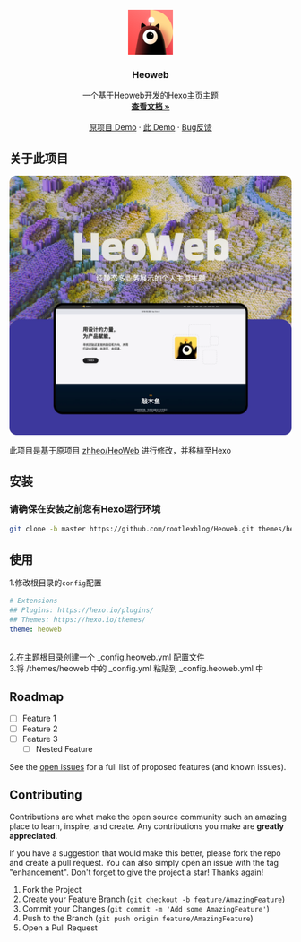 <br />
<div align="center">
  <a href="https://github.com/rootlexblog/Heoweb/">
    <img src="/source/img/heo.png" alt="Logo" width="80" height="80">
  </a>

<h3 align="center">Heoweb</h3>

  <p align="center">
    一个基于Heoweb开发的Hexo主页主题
    <br />
    <a href="/"><strong>查看文档 »</strong></a>
    <br />
    <br />
    <a href="https://zhheo.com/">原项目 Demo</a>
    ·
    <a href="https://nalex.top/">此 Demo</a>
    ·
    <a href="https://github.com/rootlexblog/Heoweb/issues">Bug反馈</a>
  </p>
</div>

<!-- ABOUT THE PROJECT -->
## 关于此项目

![screenshot](/shot.webp)

此项目是基于原项目 [zhheo/HeoWeb](https://github.com/zhheo/HeoWeb) 进行修改，并移植至Hexo

## 安装
### 请确保在安装之前您有Hexo运行环境

 ```BASH
git clone -b master https://github.com/rootlexblog/Heoweb.git themes/heoweb
 ```

<!-- USAGE EXAMPLES -->
## 使用

1.修改根目录的`config`配置

```yaml
# Extensions
## Plugins: https://hexo.io/plugins/
## Themes: https://hexo.io/themes/
theme: heoweb
```

<br>
2.在主题根目录创建一个 _config.heoweb.yml 配置文件
<br>
3.将 /themes/heoweb 中的 _config.yml 粘贴到 _config.heoweb.yml 中

<!-- ROADMAP -->
## Roadmap

- [ ] Feature 1
- [ ] Feature 2
- [ ] Feature 3
    - [ ] Nested Feature

See the [open issues](https://github.com/rootlexblog/Heoweb/issues) for a full list of proposed features (and known issues).

<!-- CONTRIBUTING -->
## Contributing

Contributions are what make the open source community such an amazing place to learn, inspire, and create. Any contributions you make are **greatly appreciated**.

If you have a suggestion that would make this better, please fork the repo and create a pull request. You can also simply open an issue with the tag "enhancement".
Don't forget to give the project a star! Thanks again!

1. Fork the Project
2. Create your Feature Branch (`git checkout -b feature/AmazingFeature`)
3. Commit your Changes (`git commit -m 'Add some AmazingFeature'`)
4. Push to the Branch (`git push origin feature/AmazingFeature`)
5. Open a Pull Request
